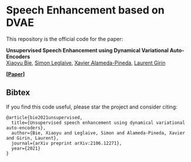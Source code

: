 # Speech Enhancement based on DVAE

This repository is the official code for the paper:

**Unsupervised Speech Enhancement using Dynamical Variational Auto-Encoders**  
[Xiaoyu Bie](https://team.inria.fr/perception/team-members/xiaoyu-bie/), [Simon Leglaive](https://sleglaive.github.io/index.html), [Xavier Alameda-Pineda](http://xavirema.eu/), [Laurent Girin](http://www.gipsa-lab.grenoble-inp.fr/~laurent.girin/cv_en.html)

**[[Paper](https://arxiv.org/abs/2106.12271)]**


## Bibtex
If you find this code useful, please star the project and consider citing:

```
@article{bie2021unsupervised,
  title={Unsupervised speech enhancement using dynamical variational auto-encoders},
  author={Bie, Xiaoyu and Leglaive, Simon and Alameda-Pineda, Xavier and Girin, Laurent},
  journal={arXiv preprint arXiv:2106.12271},
  year={2021}
}

```
